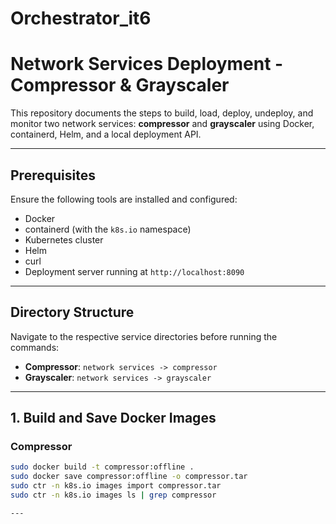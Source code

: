 # Orchestrator_it6

# Network Services Deployment - Compressor & Grayscaler

This repository documents the steps to build, load, deploy, undeploy, and monitor two network services: **compressor** and **grayscaler** using Docker, containerd, Helm, and a local deployment API.

---

## Prerequisites

Ensure the following tools are installed and configured:

- Docker
- containerd (with the `k8s.io` namespace)
- Kubernetes cluster
- Helm
- curl
- Deployment server running at `http://localhost:8090`

---

## Directory Structure

Navigate to the respective service directories before running the commands:

- **Compressor**: `network services -> compressor`
- **Grayscaler**: `network services -> grayscaler`

---

## 1. Build and Save Docker Images

### Compressor

```bash
sudo docker build -t compressor:offline .
sudo docker save compressor:offline -o compressor.tar
sudo ctr -n k8s.io images import compressor.tar
sudo ctr -n k8s.io images ls | grep compressor

---

